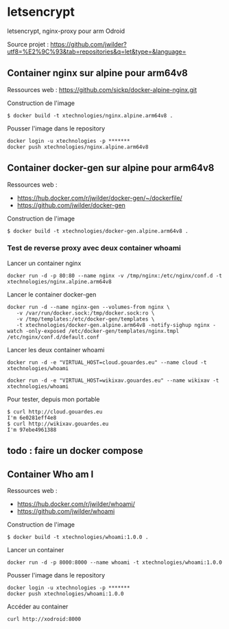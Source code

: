 # letsencrypt
letsencrypt, nginx-proxy pour arm Odroid

Source projet : https://github.com/jwilder?utf8=%E2%9C%93&tab=repositories&q=let&type=&language=

## Container nginx sur alpine pour arm64v8
Ressources web : https://github.com/sickp/docker-alpine-nginx.git

Construction de l'image
```
$ docker build -t xtechnologies/nginx.alpine.arm64v8 .
```

Pousser l'image dans le repository
```
docker login -u xtechnologies -p *******
docker push xtechnologies/nginx.alpine.arm64v8
```
## Container docker-gen sur alpine pour arm64v8
Ressources web :
* https://hub.docker.com/r/jwilder/docker-gen/~/dockerfile/
* https://github.com/jwilder/docker-gen

Construction de l'image
```
$ docker build -t xtechnologies/docker-gen.alpine.arm64v8 .
```

### Test de reverse proxy avec deux container whoami
Lancer un container nginx
```
docker run -d -p 80:80 --name nginx -v /tmp/nginx:/etc/nginx/conf.d -t xtechnologies/nginx.alpine.arm64v8
```

Lancer le container docker-gen
```
docker run -d --name nginx-gen --volumes-from nginx \
   -v /var/run/docker.sock:/tmp/docker.sock:ro \
   -v /tmp/templates:/etc/docker-gen/templates \
   -t xtechnologies/docker-gen.alpine.arm64v8 -notify-sighup nginx -watch -only-exposed /etc/docker-gen/templates/nginx.tmpl /etc/nginx/conf.d/default.conf
```

Lancer les deux container whoami
```
docker run -d -e "VIRTUAL_HOST=cloud.gouardes.eu" --name cloud -t xtechnologies/whoami

docker run -d -e "VIRTUAL_HOST=wikixav.gouardes.eu" --name wikixav -t xtechnologies/whoami

```

Pour tester, depuis mon portable
```
$ curl http://cloud.gouardes.eu
I'm 6e0281eff4e8
$ curl http://wikixav.gouardes.eu
I'm 97ebe4961388
```

## todo : faire un docker compose

## Container Who am I
Ressources web :
* https://hub.docker.com/r/jwilder/whoami/
* https://github.com/jwilder/whoami

Construction de l'image
```
$ docker build -t xtechnologies/whoami:1.0.0 .
```

Lancer un container
```
docker run -d -p 8000:8000 --name whoami -t xtechnologies/whoami:1.0.0
```


Pousser l'image dans le repository
```
docker login -u xtechnologies -p *******
docker push xtechnologies/whoami:1.0.0
```

Accéder au container
```
curl http://xodroid:8000
```

